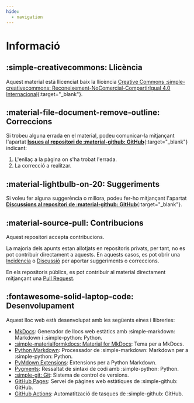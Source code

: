 ```yaml
---
hide:
  - navigation
---
```

# Informació

## :simple-creativecommons: Llicència
Aquest material està llicenciat baix la llicència
[Creative Commons :simple-creativecommons: Reconeixement-NoComercial-CompartirIgual 4.0 Internacional](https://creativecommons.org/licenses/by-nc-sa/4.0/deed.ca){:target="_blank"}.

## :material-file-document-remove-outline: Correccions
Si trobeu alguna errada en el material, podeu comunicar-la mitjançant l'apartat
[__Issues al repositori de  :material-github: GitHub__][Incidència]{:target="_blank"}
indicant:

1. L'enllaç a la pàgina on s'ha trobat l'errada.
2. La correcció a realitzar.

## :material-lightbulb-on-20: Suggeriments
Si voleu fer alguna suggerència o millora, podeu fer-ho mitjançant l'apartat
[__Discussions al repositori de  :material-github: GitHub__][Discussió]{:target="_blank"}.

## :material-source-pull: Contribucions
Aquest repositori accepta contribucions.

La majoria dels apunts estan allotjats en repositoris privats, per tant,
no es pot contribuir directament a aquests. En aquests casos, es pot obrir
una [Incidència] o [Discussió] per aportar suggeriments o correccions.

[Incidència]: https://github.com/joapuiib/fp/issues
[Discussió]:https://github.com/joapuiib/fp/discussions

En els repositoris públics, es pot contribuir al material directament
mitjançant una [Pull Request].

[Pull Request]: https://github.com/joapuiib/fp/pulls

## :fontawesome-solid-laptop-code: Desenvolupament
Aquest lloc web està desenvolupat amb les següents eines i llibreries:

- [MkDocs][MkDocs]: Generador de llocs web estàtics amb :simple-markdown: Markdown i :simple-python: Python.
- [:simple-materialformkdocs: Material for MkDocs][Material for MkDocs]: Tema per a MkDocs.
- [Python Markdown][Python Markdown]: Processador de :simple-markdown: Markdown per a :simple-python: Python.
- [PyMdown Extensions][PyMdown Extensions]: Extensions per a Python Markdown.
- [Pygments][Pygments]: Ressaltat de sintaxi de codi amb :simple-python: Python.
- [:simple-git: Git][Git]: Sistema de control de versions.
- [GitHub Pages][GitHub Pages]: Servei de pàgines web estàtiques de :simple-github: GitHub.
- [GitHub Actions][GitHub Actions]: Automatització de tasques de :simple-github: GitHub.

[MkDocs]: https://www.mkdocs.org/
[Material for MkDocs]: https://squidfunk.github.io/mkdocs-material/
[Python Markdown]: https://python-markdown.github.io/
[PyMdown Extensions]: https://facelessuser.github.io/pymdown-extensions/
[Pygments]: https://pygments.org/
[Git]: https://git-scm.com/
[GitHub Pages]: https://pages.github.com/
[GitHub Actions]: https://github.com/features/actions
